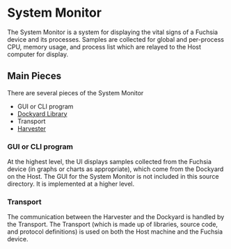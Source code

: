 # System Monitor

The System Monitor is a system for displaying the vital signs of a Fuchsia
device and its processes. Samples are collected for global and per-process CPU,
memory usage, and process list which are relayed to the Host computer for
display.

## Main Pieces

There are several pieces of the System Monitor

- GUI or CLI program
- [Dockyard Library](dockyard/README.md)
- Transport
- [Harvester](harvester/README.md)

### GUI or CLI program

At the highest level, the UI displays samples collected from the Fuchsia device
(in graphs or charts as appropriate), which come from the Dockyard on the Host.
The GUI for the System Monitor is not included in this source directory. It is
implemented at a higher level.

### Transport

The communication between the Harvester and the Dockyard is handled by the
Transport. The Transport (which is made up of libraries, source code, and
protocol definitions) is used on both the Host machine and the Fuchsia device.
